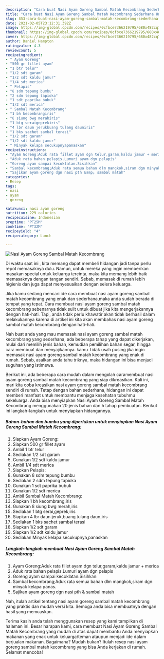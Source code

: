 ```yaml
---
description: "Cara buat Nasi Ayam Goreng Sambal Matah Kecombrang Sederhana Untuk Jualan"
title: "Cara buat Nasi Ayam Goreng Sambal Matah Kecombrang Sederhana Untuk Jualan"
slug: 853-cara-buat-nasi-ayam-goreng-sambal-matah-kecombrang-sederhana-untuk-jualan
date: 2021-02-05T23:12:31.392Z
image: https://img-global.cpcdn.com/recipes/0cfbce7366219795/680x482cq70/nasi-ayam-goreng-sambal-matah-kecombrang-foto-resep-utama.jpg
thumbnail: https://img-global.cpcdn.com/recipes/0cfbce7366219795/680x482cq70/nasi-ayam-goreng-sambal-matah-kecombrang-foto-resep-utama.jpg
cover: https://img-global.cpcdn.com/recipes/0cfbce7366219795/680x482cq70/nasi-ayam-goreng-sambal-matah-kecombrang-foto-resep-utama.jpg
author: Daniel Hampton
ratingvalue: 4.3
reviewcount: 5
recipeingredient:
- " Ayam Goreng"
- "500 gr fillet ayam"
- "1 btr telur"
- "1/2 sdt garam"
- "1/2 sdt kaldu jamur"
- "1/4 sdt merica"
- " Pelapis"
- "8 sdm tepung bumbu"
- "2 sdm tepung tapioka"
- "1 sdt paprika bubuk"
- "1/2 sdt merica"
- " Sambal Matah Kecombrang"
- "1 bh kecombrangiris"
- "8 siung bwg merahiris"
- "1 btg seraigeprekiris"
- "4 lbr daun jerukbuang tulang dauniris"
- "1 bks sachet sambal terasi"
- "1/2 sdt garam"
- "1/2 sdt kaldu jamur"
- " Minyak kelapa secukupnyapanaskan"
recipeinstructions:
- "Ayam Goreng:Aduk rata fillet ayam dgn telur,garam,kaldu jamur + merica"
- "Aduk rata bahan pelapis.Lumuri ayam dgn pelapis"
- "Goreng ayam sampai kecoklatan.Sisihkan"
- "Sambal kecombrang;Aduk rata semua bahan dlm mangkok,siram dgn minyak kelapa panas."
- "Sajikan ayam goreng dgn nasi pth &amp; sambal matah"
categories:
- Resep
tags:
- nasi
- ayam
- goreng

katakunci: nasi ayam goreng 
nutrition: 229 calories
recipecuisine: Indonesian
preptime: "PT25M"
cooktime: "PT32M"
recipeyield: "4"
recipecategory: Lunch

---
```



![Nasi Ayam Goreng Sambal Matah Kecombrang](https://img-global.cpcdn.com/recipes/0cfbce7366219795/680x482cq70/nasi-ayam-goreng-sambal-matah-kecombrang-foto-resep-utama.jpg)

Di waktu  saat ini , kita memang dapat membeli hidangan jadi tanpa perlu repot memasaknya dulu. Namun, untuk mereka yang ingin memberikan masakan special untuk keluarga tercinta, maka kita memang lebih baik memasaknya dengan tangan sendiri. Sebab, memasak di rumah lebih higienis dan juga dapat menyesuaikan dengan selera keluarga.

Jika kamu sedang mencari ide cara membuat nasi ayam goreng sambal matah kecombrang yang enak dan sederhana,maka anda sudah berada di tempat yang tepat. Cara membuat nasi ayam goreng sambal matah kecombrang  sebenarnya tidak sulit untuk dibuat jika kita mengerjakannya dengan hati-hati. Tapi, anda tidak perlu khawatir akan tidak berhasil dalam melakukannya 
karena di artikel ini kita akan membahas nasi ayam goreng sambal matah kecombrang dengan hati-hati.  



Nah buat anda yang mau memasak nasi ayam goreng sambal matah kecombrang yang sederhana, ada beberapa tahap yang dapat dikerjakan, mulai dari memilih jenis bahan, kemudian pemilihan bahan segar, hingga cara membuat dan menyajikannya. kamu Tidak usah pusing jika ingin memasak nasi ayam goreng sambal matah kecombrang yang enak di rumah. Sebab, asalkan anda  tahu triknya, maka hidangan ini bisa menjadi suguhan yang istimewa.

Berikut ini, ada beberapa cara mudah dalam mengolah caramembuat nasi ayam goreng sambal matah kecombrang yang siap dikreasikan. Kali ini, mari kita coba kreasikan nasi ayam goreng sambal matah kecombrang sendiri di rumah. Tetap dengan bahan sederhana, hidangan ini dapat memberi manfaat untuk membantu menjaga kesehatan tubuhmu sekeluarga. Anda bisa menyiapkan Nasi Ayam Goreng Sambal Matah Kecombrang menggunakan 20 jenis bahan dan 5 tahap pembuatan. Berikut ini langkah-langkah untuk menyiapkan hidangannya.

<!--inarticleads1-->

##### Bahan-bahan dan bumbu yang diperlukan untuk menyiapkan Nasi Ayam Goreng Sambal Matah Kecombrang:

1. Siapkan  Ayam Goreng:
1. Siapkan 500 gr fillet ayam
1. Ambil 1 btr telur
1. Sediakan 1/2 sdt garam
1. Gunakan 1/2 sdt kaldu jamur
1. Ambil 1/4 sdt merica
1. Siapkan  Pelapis:
1. Gunakan 8 sdm tepung bumbu
1. Sediakan 2 sdm tepung tapioka
1. Gunakan 1 sdt paprika bubuk
1. Gunakan 1/2 sdt merica
1. Ambil  Sambal Matah Kecombrang:
1. Siapkan 1 bh kecombrang,iris
1. Gunakan 8 siung bwg merah,iris
1. Sediakan 1 btg serai,geprek,iris
1. Siapkan 4 lbr daun jeruk,buang tulang daun,iris
1. Sediakan 1 bks sachet sambal terasi
1. Siapkan 1/2 sdt garam
1. Siapkan 1/2 sdt kaldu jamur
1. Sediakan  Minyak kelapa secukupnya,panaskan




<!--inarticleads2-->

##### Langkah-langkah membuat Nasi Ayam Goreng Sambal Matah Kecombrang:

1. Ayam Goreng:Aduk rata fillet ayam dgn telur,garam,kaldu jamur + merica
1. Aduk rata bahan pelapis.Lumuri ayam dgn pelapis
1. Goreng ayam sampai kecoklatan.Sisihkan
1. Sambal kecombrang;Aduk rata semua bahan dlm mangkok,siram dgn minyak kelapa panas.
1. Sajikan ayam goreng dgn nasi pth &amp; sambal matah




Nah, itulah artikel tentang  nasi ayam goreng sambal matah kecombrang  yang praktis dan mudah versi kita. Semoga anda bisa membuatnya dengan hasil yang memuaskan. 

Terima kasih anda telah menggunakan resep yang kami tampilkan di halaman ini. Besar harapan kami, cara membuat  Nasi Ayam Goreng Sambal Matah Kecombrang yang mudah di atas dapat membantu Anda menyiapkan makanan yang enak untuk keluarga/teman ataupun menjadi ide dalam berjualan makanan. Bagaimana? Mudah bukan? Itulah resep nasi ayam goreng sambal matah kecombrang yang bisa Anda kerjakan di rumah. Selamat mencoba!

